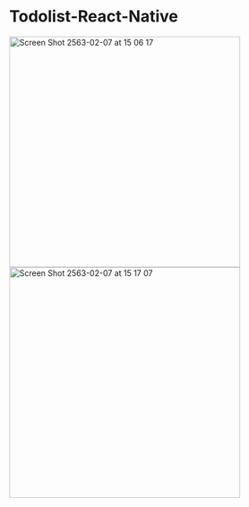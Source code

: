 # Todolist-React-Native
<img width="412" higth="945" alt="Screen Shot 2563-02-07 at 15 06 17" src="https://user-images.githubusercontent.com/42707869/74012001-cde0df80-49bb-11ea-9e56-eb91905855e2.png"><img width="412" higth="935" alt="Screen Shot 2563-02-07 at 15 17 07" src="https://user-images.githubusercontent.com/42707869/74012515-0503c080-49bd-11ea-9153-db321a10d322.png">
